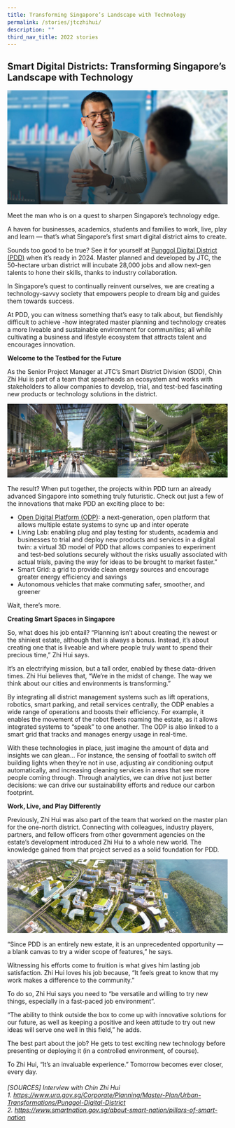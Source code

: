 ```yaml
---
title: Transforming Singapore’s Landscape with Technology
permalink: /stories/jtczhihui/
description: ""
third_nav_title: 2022 stories
---
```

## Smart Digital Districts: Transforming Singapore’s Landscape with Technology

![](/images/Stories/2022%20stories/Transforming%20sg/transform%20sg%201.jpg)

Meet the man who is on a quest to sharpen Singapore’s technology edge.

A haven for businesses, academics, students and families to work, live, play and learn — that’s what Singapore’s first smart digital district aims to create.

Sounds too good to be true? See it for yourself at [Punggol Digital District (PDD)](https://estates.jtc.gov.sg/pdd?utm_source=ste_website&utm_medium=digital&utm_campaign=202203_ste_campaign_feature_zh&utm_term=pdd_homepage) when it’s ready in 2024. Master planned and developed by JTC, the 50-hectare urban district will incubate 28,000 jobs and allow next-gen talents to hone their skills, thanks to industry collaboration.

In Singapore’s quest to continually reinvent ourselves, we are creating a technology-savvy society that empowers people to dream big and guides them towards success.

At PDD, you can witness something that’s easy to talk about, but fiendishly difficult to achieve -how integrated master planning and technology creates a more liveable and sustainable environment for communities; all while cultivating a business and lifestyle ecosystem that attracts talent and encourages innovation.

**Welcome to the Testbed for the Future**

As the Senior Project Manager at JTC’s Smart District Division (SDD), Chin Zhi Hui is part of a team that spearheads an ecosystem and works with stakeholders to allow companies to develop, trial, and test-bed fascinating new products or technology solutions in the district.

![](/images/Stories/2022%20stories/Transforming%20sg/transform%20sg%202%20.png)

The result? When put together, the projects within PDD turn an already advanced Singapore into something truly futuristic. Check out just a few of the innovations that make PDD an exciting place to be:
* [Open Digital Platform (ODP)](https://www.jtc.gov.sg/about-jtc/news-and-stories/feature-stories/open-digital-platform-the-digital-backbone-of-pdd?utm_source=ste_website&utm_medium=digital&utm_campaign=202203_ste_campaign_feature_zh&utm_term=odp_story): a next-generation, open platform that allows multiple estate systems to sync up and inter operate
*	Living Lab: enabling plug and play testing for students, academia and businesses to trial and deploy new products and services in a digital twin: a virtual 3D model of PDD that allows companies to experiment and test-bed solutions securely without the risks usually associated with actual trials, paving the way for ideas to be brought to market faster.”
*	Smart Grid: a grid to provide clean energy sources and encourage greater energy efficiency and savings
*	Autonomous vehicles that make commuting safer, smoother, and greener

Wait, there’s more.

**Creating Smart Spaces in Singapore**

So, what does his job entail? “Planning isn’t about creating the newest or the shiniest estate, although that is always a bonus. Instead, it’s about creating one that is liveable and where people truly want to spend their precious time,” Zhi Hui says.

It’s an electrifying mission, but a tall order, enabled by these data-driven times. Zhi Hui believes that, “We’re in the midst of change. The way we think about our cities and environments is transforming.”

By integrating all district management systems such as lift operations, robotics, smart parking, and retail services centrally, the ODP enables a wide range of operations and boosts their efficiency. For example, it enables the movement of the robot fleets roaming the estate, as it allows integrated systems to “speak” to one another. The ODP is also linked to a smart grid that tracks and manages energy usage in real-time.

With these technologies in place, just imagine the amount of data and insights we can glean…
For instance, the sensing of footfall to switch off building lights when they’re not in use, adjusting air conditioning output automatically, and increasing cleaning services in areas that see more people coming through. Through analytics, we can drive not just better decisions: we can drive our sustainability efforts and reduce our carbon footprint.

**Work, Live, and Play Differently**

Previously, Zhi Hui was also part of the team that worked on the master plan for the one-north district. Connecting with colleagues, industry players, partners, and fellow officers from other government agencies on the estate’s development introduced Zhi Hui to a whole new world. The knowledge gained from that project served as a solid foundation for PDD.

![](/images/Stories/2022%20stories/Transforming%20sg/transform%20sg%203.png)

“Since PDD is an entirely new estate, it is an unprecedented opportunity — a blank canvas to try a wider scope of features,” he says.

Witnessing his efforts come to fruition is what gives him lasting job satisfaction. Zhi Hui loves his job because, “It feels great to know that my work makes a difference to the community.”

To do so, Zhi Hui says you need to “be versatile and willing to try new things, especially in a fast-paced job environment”.

“The ability to think outside the box to come up with innovative solutions for our future, as well as keeping a positive and keen attitude to try out new ideas will serve one well in this field,” he adds.

The best part about the job? He gets to test exciting new technology before presenting or deploying it (in a controlled environment, of course).

To Zhi Hui, “It’s an invaluable experience.” Tomorrow becomes ever closer, every day.

###### [SOURCES] Interview with Chin Zhi Hui <br> 1. https://www.ura.gov.sg/Corporate/Planning/Master-Plan/Urban-Transformations/Punggol-Digital-District <br> 2. https://www.smartnation.gov.sg/about-smart-nation/pillars-of-smart-nation
